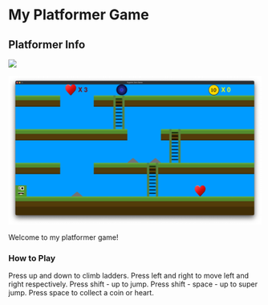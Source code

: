 # My Platformer Game

## Platformer Info
![](https://github.com/zestra/Zestras-Platformer-Game/blob/main/D80A113E-A91E-4732-8A91-880A461CD73E.png)

![](https://github.com/zestra/Games/blob/main/Platformer/screen.JPG)

Welcome to my platformer game!

### How to Play

Press up and down to climb ladders.
    Press left and right to move left and right respectively.
Press shift - up to jump.
Press shift - space - up to super jump.
Press space to collect a coin or heart.

